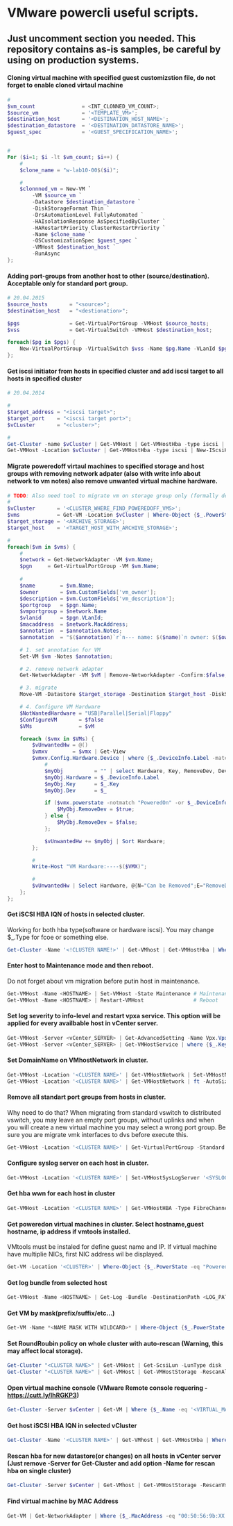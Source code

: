 # VMware powercli useful scripts.
Just uncomment section you needed.
This repository contains as-is samples, be careful by using on production systems.
---

#### Cloning virtual machine with specified guest customizstion file, do not forget to enable cloned virtaul machine
```powershell
#
$vm_count               = <INT_CLONNED_VM_COUNT>;
$source_vm              = '<TEMPLATE_VM>';
$destination_host       = '<DESTINATION_HOST_NAME>';
$destination_datastore  = '<DESTINATION_DATASTORE_NAME>';
$guest_spec             = '<GUEST_SPECIFICATION_NAME>';


#
For ($i=1; $i -lt $vm_count; $i++) {
    #
    $clone_name = "w-lab10-00$($i)";

    #
    $clonnned_vm = New-VM `
        -VM $source_vm `
        -Datastore $destination_datastore `
        -DiskStorageFormat Thin `
        -DrsAutomationLevel FullyAutomated `
        -HAIsolationResponse AsSpecifiedByCluster `
        -HARestartPriority ClusterRestartPriority `
        -Name $clone_name `
        -OSCustomizationSpec $guest_spec `
        -VMHost $destination_host `
        -RunAsync
};
```

#### Adding port-groups from another host to other (source/destination). Acceptable only for standard port group.
```powershell
# 20.04.2015
$source_hosts       = "<source>";
$destination_host   = "<destionation>";

$pgs                = Get-VirtualPortGroup -VMHost $source_hosts;
$vss                = Get-VirtualSwitch -VMHost $destination_host;

foreach($pg in $pgs) {
    New-VirtualPortGroup -VirtualSwitch $vss -Name $pg.Name -VLanId $pg.VLanId
};
```

#### Get iscsi initiator from hosts in specified cluster and add iscsi target to all hosts in specified cluster
```powershell
# 20.04.2014

#
$target_address = "<iscsi target>";
$target_port    = "<iscsi target port>";
$vCLuster       = "<cluster>";

#
Get-Cluster -name $vCluster | Get-VMHost | Get-VMHostHba -type iscsi | ft IScsiName;
Get-VMHost -Location $vCluster | Get-VMHostHba -type iscsi | New-IScsiHbaTarget -Address $target_address -Port $target_port;
```

#### Migrate poweredoff virtaul machines to specified storage and host groups with removing network adpater (also with write info about network to vm notes) also remove unwanted virtual machine hardware.

```powershell
# TODO: Also need tool to migrate vm on storage group only (formally detach mode). It's allow keep vm on separate storage without using standalone separated host.
#
$vCluster       = '<CLUSTER_WHERE_FIND_POWEREDOFF_VMS>';
$vms            = Get-VM -Location $vCluster | Where-Object {$_.PowerState -eq 'PoweredOff'};
$target_storage = '<ARCHIVE_STORAGE>';
$target_host    = '<TARGET_HOST_WITH_ARCHIVE_STORAGE>';

#
foreach($vm in $vms) {
    #
    $network = Get-NetworkAdapter -VM $vm.Name;
    $pgn     = Get-VirtualPortGroup -VM $vm.Name;
    
    #
    $name        = $vm.Name;
    $owner       = $vm.CustomFields['vm_owner'];
    $description = $vm.CustomFields['vm_description'];
    $portgroup   = $pgn.Name;
    $vmportgroup = $network.Name
    $vlanid      = $pgn.VLanId;
    $macaddress  = $network.MacAddress;
    $annotation  = $annotation.Notes;
    $annotation  = "$($annotation)`r`n--- name: $($name)`n owner: $($owner)`n descritpion: $($description)`n vm portgroup: $($vmportgroup)`n vds port group: $($portgroup)`n vlanid: $($vlanid)`n mac: $($macaddress)"

    # 1. set annotation for VM
    Set-VM $vm -Notes $annotation;

    # 2. remove network adapter
    Get-NetworkAdapter -VM $vM | Remove-NetworkAdapter -Confirm:$false;

    # 3. migrate
    Move-VM -Datastore $target_storage -Destination $target_host -DiskStorageFormat Thin -VM $vm -VMotionPriority High -Confirm:$false

    # 4. Configure VM Hardware
    $NotWantedHardware = "USB|Parallel|Serial|Floppy" 
    $ConfigureVM       = $false 
    $VMs               = $vM

    foreach ($vmx in $VMs) {
        $vUnwantedHw = @()
        $vmxv        = $vmx | Get-View
        $vmxv.Config.Hardware.Device | where {$_.DeviceInfo.Label -match $NotWantedHardware} | %{
            #
            $myObj          = "" | select Hardware, Key, RemoveDev, Dev
            $myObj.Hardware = $_.DeviceInfo.Label
            $myObj.Key      = $_.Key
            $myObj.Dev      = $_

            if ($vmx.powerstate -notmatch "PoweredOn" -or $_.DeviceInfo.Label -match "USB") {
                $MyObj.RemoveDev = $true;
            } else {
                $MyObj.RemoveDev = $false;
            };

            $vUnwantedHw += $myObj | Sort Hardware;
        };

        #
        Write-Host "VM Hardware:----$($VMX)";

        #
        $vUnwantedHw | Select Hardware, @{N="Can be Removed";E="RemoveDev"} | ft -AutoSize #Output for display        
    };
};
```

#### Get iSCSI HBA IQN of hosts in selected cluster.
Working for both hba type(software or hardware iscsi). You may change $_.Type for fcoe or something else.

```powershell
Get-Cluster -Name '<!CLUSTER NAME!>' | Get-VMhost | Get-VMHostHba | Where {$_.Type -eq 'IScsi'} | ft -AutoSize #IScsiName
```

#### Enter host to Maintenance mode and then reboot.
Do not forget about vm migration before putin host in maintenance.
```powershell
Get-VMHost -Name <HOSTNAME> | Set-VMHost -State Maintenance # Maintenance
Get-VMHost -Name <HOSTNAME> | Restart-VMHost                # Reboot
```

#### Set log severity to info-level and restart vpxa service. This option will be applied for every availbable host in vCenter server.
```powershell
Get-VMHost -Server <vCenter_SERVER> | Get-AdvancedSetting -Name Vpx.Vpxa.config.log.level | Set-AdvancedSetting -Value info -Confirm:$false
Get-VMHost -Server <vCenter_SERVER> | Get-VMHostService | where {$_.Key -eq "vpxa"}  | Restart-VMHostService -Confirm:$false
```

#### Set DomainName on VMhostNetwork in cluster.
```powershell
Get-VMHost -Location '<CLUSTER NAME>' | Get-VMHostNetwork | Set-VMHostNetwork -DomainName <dns domain>
Get-VMHost -Location '<CLUSTER NAME>' | Get-VMHostNetwork | ft -AutoSize
```

#### Remove all standart port groups from hosts in cluster.
Why need to do that? When migrating from standard vswitch to distributed vswitch, you may leave an empty port groups, without uplinks and when you will create a new virtual machine you may select a wrong port group.
Be sure you are migrate vmk interfaces to dvs before execute this.
```powershell
Get-VMHost -Location '<CLUSTER NAME>' | Get-VirtualPortGroup -Standard | Remove-VirtualPortGroup -Confirm:$false
```

#### Configure syslog server on each host in cluster.
```powershell 
Get-VMHost -Location '<CLUSTER NAME>' | Set-VMHostSysLogServer '<SYSLOG SERVER>:<SYSLOG PORT>'
```

#### Get hba wwn for each host in cluster
```powershell
Get-VMHost -Location '<CLUSTER NAME>' | Get-VMHostHBA -Type FibreChannel | Select VMHost,Device,@{N="WWN";E={"{0:X}" -f $_.PortWorldWideName}} | Sort VMhost,Device
```

#### Get poweredon virtual machines in cluster. Select hostname,guest hostname, ip address if vmtools installed.
VMtools must be instaled for define guest name and IP. If virtual machine have multiplie NICs, first NIC address wil be displayed.
```powershell
Get-VM -Location '<CLUSTER>' | Where-Object {$_.PowerState -eq "PoweredOn"} | ft Name, @{e={$($_.Guest).HostName};l="GuestName"}, @{e={$($_.Guest).IPAddress[0]};l="GuestIP"}
```

#### Get log bundle from selected host
```powershell
Get-VMHost -Name <HOSTNAME> | Get-Log -Bundle -DestinationPath <LOG_PATH>
```

#### Get VM by mask(prefix/suffix/etc...)
```powershell
Get-VM -Name *<NAME MASK WITH WILDCARD>* | Where-Object {$_.PowerState -eq "PoweredOn"} | ft Name, @{e={$($_.Guest).HostName};l="GuestName"}, @{e={$($_.Guest).IPAddress[0]};l="GuestIP"}
```

#### Set RoundRoubin policy on whole cluster with auto-rescan (Warning, this may affect local storage).
```powershell
Get-Cluster "<CLUSTER NAME>" | Get-VMHost | Get-ScsiLun -LunType disk | Where {$_.MultipathPolicy -ne "RoundRobin"} | Set-ScsiLun -MultipathPolicy "RoundRobin"
Get-Cluster "<CLUSTER NAME>" | Get-VMHost | Get-VMHostStorage -RescanAllHba
```

#### Open virtual machine console (VMware Remote console requering - https://cutt.ly/lhRGKP3)
```powershell
Get-Cluster -Server $vCenter | Get-VM | Where {$_.Name -eq '<VIRTUAL_MACHINE_NAME>'} | Open-VMConsoleWindow
```

#### Get host iSCSI HBA IQN in selected vCluster
```powershell
Get-Cluster -Name '<CLUSTER NAME>' | Get-VMhost | Get-VMHostHba | Where {$_.Type -eq 'IScsi'} | ft IScsiName
```

#### Rescan hba for new datastore(or changes) on all hosts in vCenter server (Just remove -Server for Get-Cluster and add option -Name for rescan hba on single cluster)
```powershell
Get-Cluster -Server $vCenter | Get-VMhost | Get-VMHostStorage -RescanVmfs -RescanAllHba -Refresh
```

#### Find virtual machine by MAC Address
```powershell
Get-VM | Get-NetworkAdapter | Where {$_.MacAddress -eq "00:50:56:9b:XX:XX"} | Select-Object Parent
```